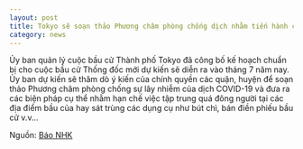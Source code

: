 ```yaml
---
layout: post
title: Tokyo sẽ soạn thảo Phương châm phòng chống dịch nhằm tiến hành cuộc bầu cử Thống đốc Tokyo theo dự định
category: news
---
```

Ủy ban quản lý cuộc bầu cử Thành phố Tokyo đã công bố kế hoạch chuẩn bị cho cuộc bầu cử Thống đốc mới  dự kiến sẽ diễn ra vào tháng 7 năm nay. 
Ủy ban dự kiến sẽ thăm dò ý kiến của chính quyền các quận, huyện để soạn thảo Phương châm phòng chống sự lây nhiễm của dịch COVID-19 và đưa ra các biện pháp cụ thể nhằm hạn chế việc tập trung quá đông người tại các địa điểm bầu của hay sát trùng các dụng cụ như bút chì, bán điền phiếu bầu cử v.v...

Nguồn: [Báo NHK](https://www3.nhk.or.jp/news/html/20200419/k10012395321000.html)